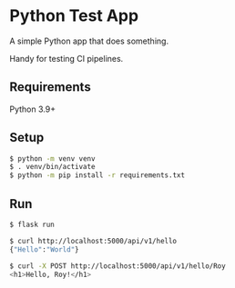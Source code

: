 # Python Test App

A simple Python app that does something.

Handy for testing CI pipelines.

## Requirements

Python 3.9+

## Setup

```bash
$ python -m venv venv
$ . venv/bin/activate
$ python -m pip install -r requirements.txt
```

## Run

```bash
$ flask run

$ curl http://localhost:5000/api/v1/hello
{"Hello":"World"}

$ curl -X POST http://localhost:5000/api/v1/hello/Roy
<h1>Hello, Roy!</h1>
```
